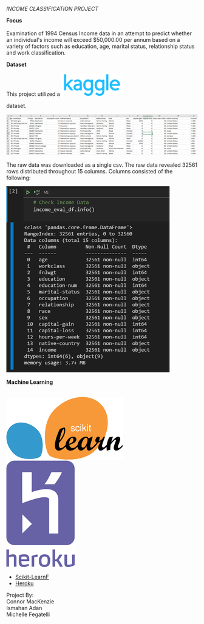 *INCOME CLASSIFICATION PROJECT*



**Focus** <br><br>
Examination of 1994 Census Income data in an attempt to predict whether an individual's income will exceed $50,000.00 per annum based on a variety of factors such as education, age, marital status, relationship status and work classification.  

**Dataset** <br><br>
This project utilized a ![Kaggle](images/Kaggle_67.png)

dataset.  <br>  

![](images/csv.raw.png)

The raw data was downloaded as a single csv.  The raw data revealed 32561 rows distributed throughout 15 columns.  Columns consisted of the following:  

![](images/data.info.png)

 

**Machine Learning** <br><br>

![](images/scikitlearn.png)<br>
![](images/heroku.png)


- [Scikit-LearnF](https://scikit-learn.org/stable/)
- [Heroku](https://dashboard.heroku.com/apps/)



















Project By:  
Connor MacKenzie<br>
Ismahan Adan<br>
Michelle Fegatelli<br>













